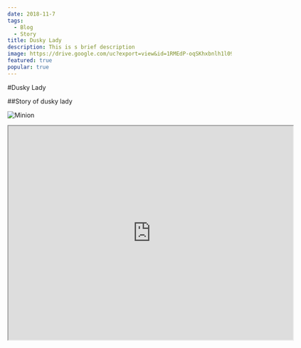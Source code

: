 ```yaml
---
date: 2018-11-7
tags:
  - Blog
  - Story
title: Dusky Lady
description: This is s brief description
image: https://drive.google.com/uc?export=view&id=1RMEdP-oqSKhxbnlh1l09PoEUN6-0zkp_
featured: true
popular: true
---
```


#Dusky Lady

##Story of dusky lady



![Minion](https://drive.google.com/uc?export=view&id=1RMEdP-oqSKhxbnlh1l09PoEUN6-0zkp_)

<iframe src="https://drive.google.com/file/d/1RMEdP-oqSKhxbnlh1l09PoEUN6-0zkp_/preview" width="640" height="480" allow="autoplay"></iframe>
